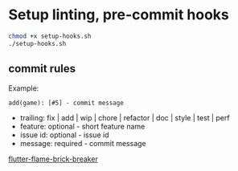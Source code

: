 # Setup linting, pre-commit hooks

```sh
chmod +x setup-hooks.sh
./setup-hooks.sh
```

## commit rules

Example:

```text
add(game): [#5] - commit message
```

* trailing: fix | add | wip | chore | refactor | doc | style | test | perf
* feature: optional - short feature name
* issue id: optional - issue id
* message: required - commit message

[flutter-flame-brick-breaker](https://codelabs.developers.google.com/codelabs/flutter-flame-brick-breaker)
